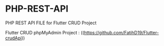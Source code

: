# PHP-REST-API
PHP REST API FILE for Flutter CRUD Project

Flutter CRUD phpMyAdmin Project : ((https://github.com/FatihD19/Flutter-crudApi))
